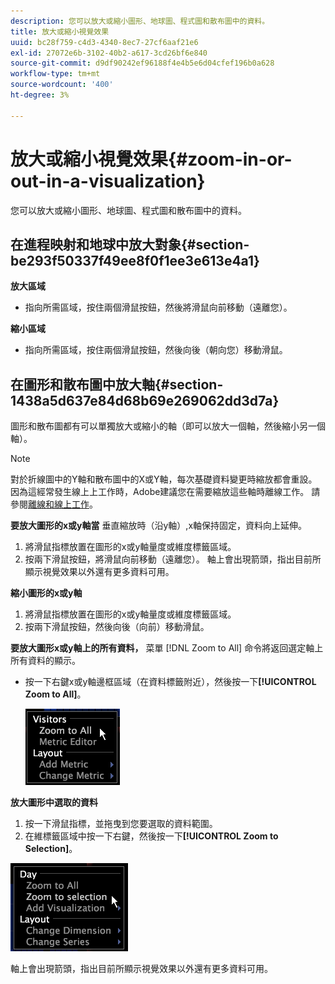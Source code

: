 ```yaml
---
description: 您可以放大或縮小圖形、地球圖、程式圖和散布圖中的資料。
title: 放大或縮小視覺效果
uuid: bc28f759-c4d3-4340-8ec7-27cf6aaf21e6
exl-id: 27072e6b-3102-40b2-a617-3cd26bf6e840
source-git-commit: d9df90242ef96188f4e4b5e6d04cfef196b0a628
workflow-type: tm+mt
source-wordcount: '400'
ht-degree: 3%

---
```


# 放大或縮小視覺效果{#zoom-in-or-out-in-a-visualization}

您可以放大或縮小圖形、地球圖、程式圖和散布圖中的資料。

## 在進程映射和地球中放大對象{#section-be293f50337f49ee8f0f1ee3e613e4a1}

**放大區域**

* 指向所需區域，按住兩個滑鼠按鈕，然後將滑鼠向前移動（遠離您）。

**縮小區域**

* 指向所需區域，按住兩個滑鼠按鈕，然後向後（朝向您）移動滑鼠。

## 在圖形和散布圖中放大軸{#section-1438a5d637e84d68b69e269062dd3d7a}

圖形和散布圖都有可以單獨放大或縮小的軸（即可以放大一個軸，然後縮小另一個軸）。

>[!NOTE]
>
>對於折線圖中的Y軸和散布圖中的X或Y軸，每次基礎資料變更時縮放都會重設。 因為這經常發生線上上工作時，Adobe建議您在需要縮放這些軸時離線工作。 請參閱[離線和線上工作](../../../home/c-get-started/c-off-on.md#concept-cef8758ede044b18b3558376c5eb9f54)。

**要放大圖形的x或y軸當** 垂直縮放時（沿y軸）,x軸保持固定，資料向上延伸。

1. 將滑鼠指標放置在圖形的x或y軸量度或維度標籤區域。
1. 按兩下滑鼠按鈕，將滑鼠向前移動（遠離您）。 軸上會出現箭頭，指出目前所顯示視覺效果以外還有更多資料可用。

**縮小圖形的x或y軸**

1. 將滑鼠指標放置在圖形的x或y軸量度或維度標籤區域。
1. 按兩下滑鼠按鈕，然後向後（向前）移動滑鼠。

**要放大圖形x或y軸上的所有資料，** 菜單 [!DNL Zoom to All] 命令將返回選定軸上所有資料的顯示。

* 按一下右鍵x或y軸邊框區域（在資料標籤附近），然後按一下&#x200B;**[!UICONTROL Zoom to All]**。

   ![](assets/vis_ZoomToAll.png)

**放大圖形中選取的資料**

1. 按一下滑鼠指標，並拖曳到您要選取的資料範圍。
1. 在維標籤區域中按一下右鍵，然後按一下&#x200B;**[!UICONTROL Zoom to Selection]**。

![](assets/vis_ZoomToSelection.png)

軸上會出現箭頭，指出目前所顯示視覺效果以外還有更多資料可用。

